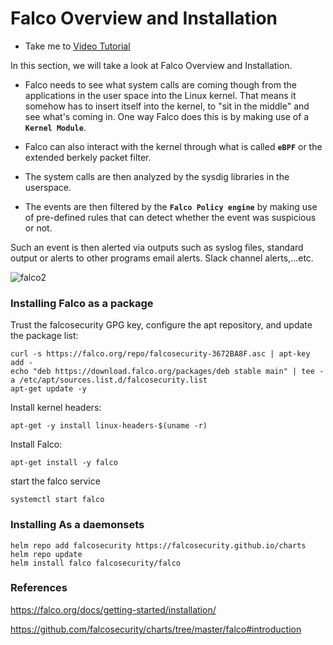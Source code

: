 # Falco Overview and Installation

  - Take me to [Video Tutorial](https://kodekloud.com/topic/falco-overview-and-installation-2/)

In this section, we will take a look at Falco Overview and Installation.

  - Falco needs to see what system calls are coming though from the applications in the user space into the Linux kernel. That means it somehow has to insert itself into the kernel, to "sit in the middle" and see what's coming in. One way Falco does this is by making use of a **`Kernel Module`**.

  -  Falco can also interact with the kernel through what is called **`eBPF`** or the extended berkely packet filter.

  - The system calls are then analyzed by the sysdig libraries in the userspace.

  - The events are then filtered by the **`Falco Policy engine`** by making use of pre-defined rules that can detect whether the event was suspicious or not.

  Such an event is then alerted via outputs such as syslog files, standard output or alerts to other programs email alerts. Slack channel alerts,...etc.

  ![falco2](../../images/falco2.png)


  ### Installing Falco as a package

  Trust the falcosecurity GPG key, configure the apt repository, and update the package list:

    curl -s https://falco.org/repo/falcosecurity-3672BA8F.asc | apt-key add -
    echo "deb https://download.falco.org/packages/deb stable main" | tee -a /etc/apt/sources.list.d/falcosecurity.list
    apt-get update -y

  Install kernel headers:

    apt-get -y install linux-headers-$(uname -r)

  Install Falco:

    apt-get install -y falco

  start the falco service

    systemctl start falco


### Installing As a daemonsets

    helm repo add falcosecurity https://falcosecurity.github.io/charts
    helm repo update
    helm install falco falcosecurity/falco




### References

https://falco.org/docs/getting-started/installation/

https://github.com/falcosecurity/charts/tree/master/falco#introduction
